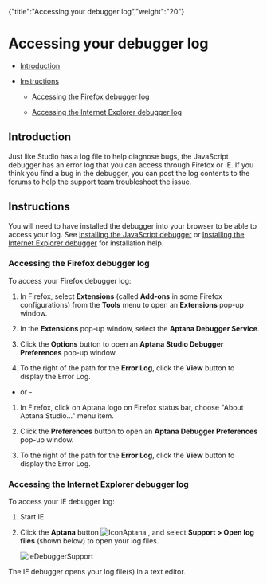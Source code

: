 {"title":"Accessing your debugger log","weight":"20"} 

# Accessing your debugger log

*   [Introduction](#Introduction)
    
*   [Instructions](#Instructions)
    
    *   [Accessing the Firefox debugger log](#AccessingtheFirefoxdebuggerlog)
        
    *   [Accessing the Internet Explorer debugger log](#AccessingtheInternetExplorerdebuggerlog)
        

## Introduction

Just like Studio has a log file to help diagnose bugs, the JavaScript debugger has an error log that you can access through Firefox or IE. If you think you find a bug in the debugger, you can post the log contents to the forums to help the support team troubleshoot the issue.

## Instructions

You will need to have installed the debugger into your browser to be able to access your log. See [Installing the JavaScript debugger](/docs/appc/Axway_Appcelerator_Studio/Axway_Appcelerator_Studio_Guide/Web_Development/JavaScript_Development/Debugging_JavaScript/Installing_the_JavaScript_debugger/) or [Installing the Internet Explorer debugger](/docs/appc/Axway_Appcelerator_Studio/Axway_Appcelerator_Studio_Guide/Web_Development/JavaScript_Development/Debugging_JavaScript/Installing_the_Internet_Explorer_debugger/) for installation help.

### Accessing the Firefox debugger log

To access your Firefox debugger log:

1.  In Firefox, select **Extensions** (called **Add-ons** in some Firefox configurations) from the **Tools** menu to open an **Extensions** pop-up window.
    
2.  In the **Extensions** pop-up window, select the **Aptana Debugger Service**.
    
3.  Click the **Options** button to open an **Aptana Studio Debugger Preferences** pop-up window.
    
4.  To the right of the path for the **Error Log**, click the **View** button to display the Error Log.
    

*   or -
    

1.  In Firefox, click on Aptana logo on Firefox status bar, choose "About Aptana Studio..." menu item.
    
2.  Click the **Preferences** button to open an **Aptana Debugger Preferences** pop-up window.
    
3.  To the right of the path for the **Error Log**, click the **View** button to display the Error Log.
    

### Accessing the Internet Explorer debugger log

To access your IE debugger log:

1.  Start IE.
    
2.  Click the **Aptana** button ![IconAptana](/Images/appc/download/attachments/30083108/IconAptana.png) , and select **Support > Open log files** (shown below) to open your log files.
    
    ![IeDebuggerSupport](/Images/appc/download/attachments/30083108/IeDebuggerSupport.png)

The IE debugger opens your log file(s) in a text editor.